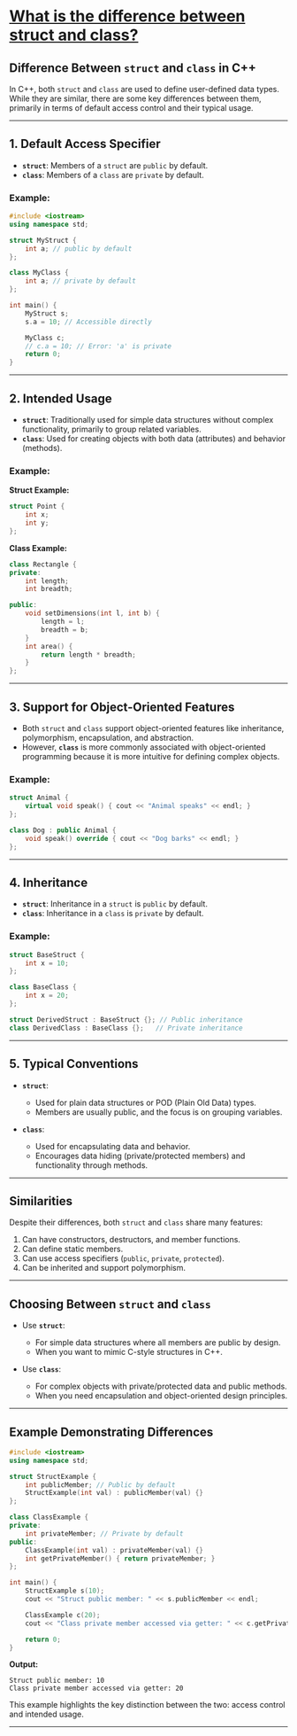 # [What is the difference between struct and class?](#what-is-the-difference-between-struct-and-class)

## **Difference Between `struct` and `class` in C++**

In C++, both `struct` and `class` are used to define user-defined data types. While they are similar, there are some key differences between them, primarily in terms of default access control and their typical usage.

---

## **1. Default Access Specifier**
- **`struct`**: Members of a `struct` are `public` by default.
- **`class`**: Members of a `class` are `private` by default.

### **Example:**
```cpp
#include <iostream>
using namespace std;

struct MyStruct {
    int a; // public by default
};

class MyClass {
    int a; // private by default
};

int main() {
    MyStruct s;
    s.a = 10; // Accessible directly

    MyClass c;
    // c.a = 10; // Error: 'a' is private
    return 0;
}
```

---

## **2. Intended Usage**
- **`struct`**: Traditionally used for simple data structures without complex functionality, primarily to group related variables.
- **`class`**: Used for creating objects with both data (attributes) and behavior (methods).

### Example:
**Struct Example:**
```cpp
struct Point {
    int x;
    int y;
};
```

**Class Example:**
```cpp
class Rectangle {
private:
    int length;
    int breadth;

public:
    void setDimensions(int l, int b) {
        length = l;
        breadth = b;
    }
    int area() {
        return length * breadth;
    }
};
```

---

## **3. Support for Object-Oriented Features**
- Both `struct` and `class` support object-oriented features like inheritance, polymorphism, encapsulation, and abstraction.
- However, **`class`** is more commonly associated with object-oriented programming because it is more intuitive for defining complex objects.

### Example:
```cpp
struct Animal {
    virtual void speak() { cout << "Animal speaks" << endl; }
};

class Dog : public Animal {
    void speak() override { cout << "Dog barks" << endl; }
};
```

---

## **4. Inheritance**
- **`struct`**: Inheritance in a `struct` is `public` by default.
- **`class`**: Inheritance in a `class` is `private` by default.

### Example:
```cpp
struct BaseStruct {
    int x = 10;
};

class BaseClass {
    int x = 20;
};

struct DerivedStruct : BaseStruct {}; // Public inheritance
class DerivedClass : BaseClass {};   // Private inheritance
```

---

## **5. Typical Conventions**
- **`struct`**:
  - Used for plain data structures or POD (Plain Old Data) types.
  - Members are usually public, and the focus is on grouping variables.

- **`class`**:
  - Used for encapsulating data and behavior.
  - Encourages data hiding (private/protected members) and functionality through methods.

---

## **Similarities**
Despite their differences, both `struct` and `class` share many features:
1. Can have constructors, destructors, and member functions.
2. Can define static members.
3. Can use access specifiers (`public`, `private`, `protected`).
4. Can be inherited and support polymorphism.

---

## **Choosing Between `struct` and `class`**
- Use **`struct`**:
  - For simple data structures where all members are public by design.
  - When you want to mimic C-style structures in C++.

- Use **`class`**:
  - For complex objects with private/protected data and public methods.
  - When you need encapsulation and object-oriented design principles.

---

## **Example Demonstrating Differences**

```cpp
#include <iostream>
using namespace std;

struct StructExample {
    int publicMember; // Public by default
    StructExample(int val) : publicMember(val) {}
};

class ClassExample {
private:
    int privateMember; // Private by default
public:
    ClassExample(int val) : privateMember(val) {}
    int getPrivateMember() { return privateMember; }
};

int main() {
    StructExample s(10);
    cout << "Struct public member: " << s.publicMember << endl;

    ClassExample c(20);
    cout << "Class private member accessed via getter: " << c.getPrivateMember() << endl;

    return 0;
}
```

**Output:**
```
Struct public member: 10
Class private member accessed via getter: 20
```

This example highlights the key distinction between the two: access control and intended usage.

---
